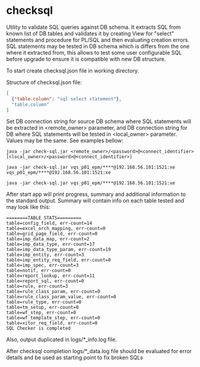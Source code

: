 # checksql
Utility to validate SQL queries against DB schema. 
It extracts SQL from known list of DB tables and validates it by creating View for "select" statements and procedure for PL/SQL and then evaluating creation errors.
SQL statements may be tested in DB schema which is differs from the one where it extracted from, this allows to test some user configurable SQL before upgrade to ensure it is compatible with new DB structure.

To start create checksql.json file in working directory.

Structure of checksql.json file:
```json
[
  {"table.column": "sql select statement"},
  "table.column"
]
```

Set DB connection string for source DB schema where SQL statements will be extracted in <remote_owner> parameter, and DB connection string for DB where SQL statements will be tested in <local_owner> parameter. Values may be the same. See examples bellow:

```
java -jar check-sql.jar <remote_owner>/<password>@<connect_identifier> [<local_owner>/<password>@<connect_identifier>]

java -jar check-sql.jar vqs_p01_epm/****@192.168.56.101:1521:xe vqs_p01_epm/****@192.168.56.101:1521:xe

java -jar check-sql.jar vqs_p01_epm/****@192.168.56.101:1521:xe
```

After start app will print progress, summary and additional information to the standard output. Summary will contain info on each table tested and may look like this:
```
========TABLE STATS========= 
table=config_field, err-count=14 
table=excel_orch_mapping, err-count=0 
table=grid_page_field, err-count=0 
table=imp_data_map, err-count=2 
table=imp_data_type, err-count=17 
table=imp_data_type_param, err-count=19 
table=imp_entity, err-count=3 
table=imp_entity_req_field, err-count=0 
table=imp_spec, err-count=3 
table=notif, err-count=0 
table=report_lookup, err-count=11 
table=report_sql, err-count=0 
table=rule, err-count=3 
table=rule_class_param, err-count=0 
table=rule_class_param_value, err-count=0 
table=rule_type, err-count=0 
table=tm_setup, err-count=0 
table=wf_step, err-count=0 
table=wf_template_step, err-count=0 
table=xitor_req_field, err-count=0 
SQL Checker is completed 
```

Also, output duplicated in logs/*_info.log file. 

After checksql completion logs/*_data.log file should be evaluated for error details and be used as starting point to fix broken SQLs
